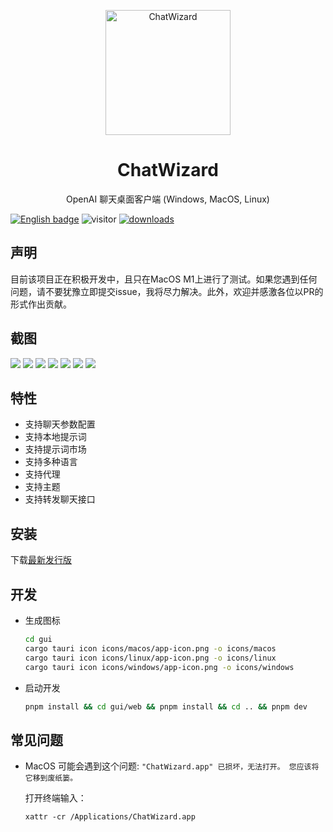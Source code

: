 <p align="center">
  <img width="200" src="./assets/logo.png" alt="ChatWizard">
  <h1 align="center">ChatWizard</h1>
  <p align="center">OpenAI 聊天桌面客户端 (Windows, MacOS, Linux)</p>
</p>

[![English badge](https://img.shields.io/badge/%E8%8B%B1%E6%96%87-English-blue)](./README.md)
![visitor](https://visitor-badge.glitch.me/badge?page_id=lisiur.ChatWizard)
[![downloads](https://img.shields.io/github/downloads/lisiur/ChatWizard/total.svg?style=flat-square)](https://github.com/lisiur/ChatWizard/releases)

## 声明

目前该项目正在积极开发中，且只在MacOS M1上进行了测试。如果您遇到任何问题，请不要犹豫立即提交issue，我将尽力解决。此外，欢迎并感激各位以PR的形式作出贡献。

## 截图

![](./assets/live.gif)
![](./assets/chat.jpeg)
![](./assets/chat-config.jpeg)
![](./assets/prompt.jpeg)
![](./assets/prompt-market.jpeg)
![](./assets/prompt-market2.jpeg)
![](./assets/settings.jpeg)

## 特性

- 支持聊天参数配置
- 支持本地提示词
- 支持提示词市场
- 支持多种语言
- 支持代理
- 支持主题
- 支持转发聊天接口

## 安装

下载[最新发行版](https://github.com/lisiur/ChatWizard/releases)

## 开发

- 生成图标

    ```bash
    cd gui
    cargo tauri icon icons/macos/app-icon.png -o icons/macos
    cargo tauri icon icons/linux/app-icon.png -o icons/linux
    cargo tauri icon icons/windows/app-icon.png -o icons/windows
    ```
- 启动开发
    ```bash
    pnpm install && cd gui/web && pnpm install && cd .. && pnpm dev
    ```

## 常见问题

-  MacOS 可能会遇到这个问题: `"ChatWizard.app" 已损坏，无法打开。 您应该将它移到废纸篓。`

    打开终端输入：

    ```shell
    xattr -cr /Applications/ChatWizard.app
    ```


